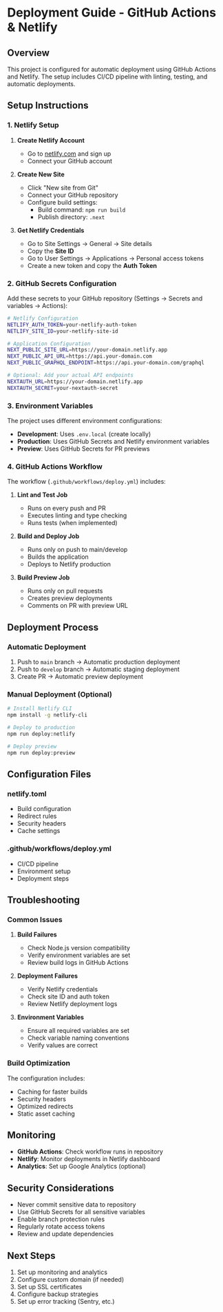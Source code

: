 # Deployment Guide - GitHub Actions & Netlify

## Overview

This project is configured for automatic deployment using GitHub Actions and Netlify. The setup includes CI/CD pipeline with linting, testing, and automatic deployments.

## Setup Instructions

### 1. Netlify Setup

1. **Create Netlify Account**
   - Go to [netlify.com](https://netlify.com) and sign up
   - Connect your GitHub account

2. **Create New Site**
   - Click "New site from Git"
   - Connect your GitHub repository
   - Configure build settings:
     - Build command: `npm run build`
     - Publish directory: `.next`

3. **Get Netlify Credentials**
   - Go to Site Settings → General → Site details
   - Copy the **Site ID**
   - Go to User Settings → Applications → Personal access tokens
   - Create a new token and copy the **Auth Token**

### 2. GitHub Secrets Configuration

Add these secrets to your GitHub repository (Settings → Secrets and variables → Actions):

```bash
# Netlify Configuration
NETLIFY_AUTH_TOKEN=your-netlify-auth-token
NETLIFY_SITE_ID=your-netlify-site-id

# Application Configuration
NEXT_PUBLIC_SITE_URL=https://your-domain.netlify.app
NEXT_PUBLIC_API_URL=https://api.your-domain.com
NEXT_PUBLIC_GRAPHQL_ENDPOINT=https://api.your-domain.com/graphql

# Optional: Add your actual API endpoints
NEXTAUTH_URL=https://your-domain.netlify.app
NEXTAUTH_SECRET=your-nextauth-secret
```

### 3. Environment Variables

The project uses different environment configurations:

- **Development**: Uses `.env.local` (create locally)
- **Production**: Uses GitHub Secrets and Netlify environment variables
- **Preview**: Uses GitHub Secrets for PR previews

### 4. GitHub Actions Workflow

The workflow (`.github/workflows/deploy.yml`) includes:

1. **Lint and Test Job**
   - Runs on every push and PR
   - Executes linting and type checking
   - Runs tests (when implemented)

2. **Build and Deploy Job**
   - Runs only on push to main/develop
   - Builds the application
   - Deploys to Netlify production

3. **Build Preview Job**
   - Runs only on pull requests
   - Creates preview deployments
   - Comments on PR with preview URL

## Deployment Process

### Automatic Deployment

1. Push to `main` branch → Automatic production deployment
2. Push to `develop` branch → Automatic staging deployment
3. Create PR → Automatic preview deployment

### Manual Deployment (Optional)

```bash
# Install Netlify CLI
npm install -g netlify-cli

# Deploy to production
npm run deploy:netlify

# Deploy preview
npm run deploy:preview
```

## Configuration Files

### netlify.toml

- Build configuration
- Redirect rules
- Security headers
- Cache settings

### .github/workflows/deploy.yml

- CI/CD pipeline
- Environment setup
- Deployment steps

## Troubleshooting

### Common Issues

1. **Build Failures**
   - Check Node.js version compatibility
   - Verify environment variables are set
   - Review build logs in GitHub Actions

2. **Deployment Failures**
   - Verify Netlify credentials
   - Check site ID and auth token
   - Review Netlify deployment logs

3. **Environment Variables**
   - Ensure all required variables are set
   - Check variable naming conventions
   - Verify values are correct

### Build Optimization

The configuration includes:

- Caching for faster builds
- Security headers
- Optimized redirects
- Static asset caching

## Monitoring

- **GitHub Actions**: Check workflow runs in repository
- **Netlify**: Monitor deployments in Netlify dashboard
- **Analytics**: Set up Google Analytics (optional)

## Security Considerations

- Never commit sensitive data to repository
- Use GitHub Secrets for all sensitive variables
- Enable branch protection rules
- Regularly rotate access tokens
- Review and update dependencies

## Next Steps

1. Set up monitoring and analytics
2. Configure custom domain (if needed)
3. Set up SSL certificates
4. Configure backup strategies
5. Set up error tracking (Sentry, etc.)
